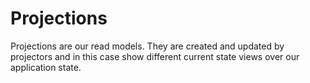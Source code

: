 # Projections

Projections are our read models. They are created and updated by projectors and in this case show different current state views over our application state.
